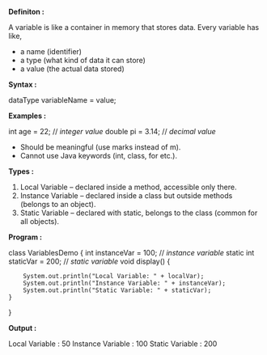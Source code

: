 
**Definiton :**

A variable is like a container in memory that stores data.
Every variable has like,
- a name (identifier)
- a type (what kind of data it can store)
- a value (the actual data stored)

**Syntax :**

dataType variableName = value;

**Examples :**

int age = 22;                     // *integer value*
double pi = 3.14;                // *decimal value*

- Should be meaningful (use marks instead of m).
- Cannot use Java keywords (int, class, for etc.).

**Types :**

1) Local Variable – declared inside a method, accessible only there.
2) Instance Variable – declared inside a class but outside methods (belongs to an object).
3) Static Variable – declared with static, belongs to the class (common for all objects).

**Program :**

class VariablesDemo
{
    int instanceVar = 100;          // *instance variable*
    static int staticVar = 200;    // *static variable*
    void display() 
    {
        
        System.out.println("Local Variable: " + localVar);
        System.out.println("Instance Variable: " + instanceVar);
        System.out.println("Static Variable: " + staticVar);
    }

}

**Output :**

Local Variable : 50
Instance Variable : 100
Static Variable : 200
